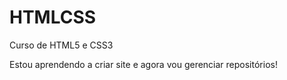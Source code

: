 # HTMLCSS
 Curso de HTML5 e CSS3

 Estou aprendendo a criar site e agora vou gerenciar repositórios!
